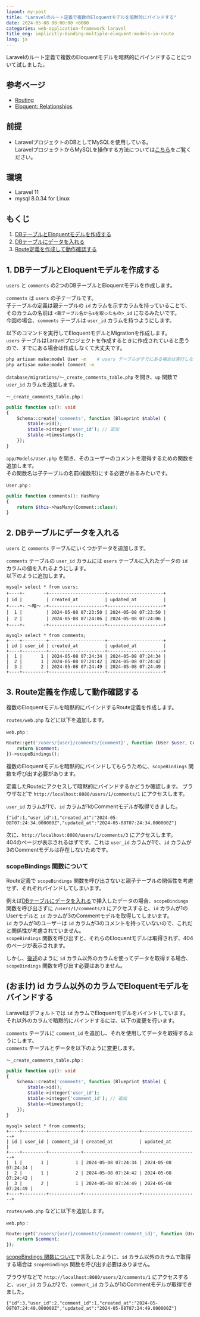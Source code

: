 ```yaml
---
layout: my-post
title: "Laravelのルート定義で複数のEloquentモデルを暗黙的にバインドする"
date: 2024-05-08 00:00:00 +0000
categories: web-application-framework laravel
title_eng: implicitly-binding-multiple-eloquent-models-in-route
lang: ja
---
```


Laravelのルート定義で複数のEloquentモデルを暗黙的にバインドすることについて試しました。

## 参考ページ
- [Routing](https://laravel.com/docs/11.x/routing#implicit-binding)
- [Eloquent: Relationships](https://laravel.com/docs/11.x/eloquent-relationships#one-to-many)

## 前提
- LaravelプロジェクトのDBとしてMySQLを使用している。  
LaravelプロジェクトからMySQLを操作する方法については[こちら](/web-application-framework/laravel/controlling-mysql-from-laravel-project)をご覧ください。

## 環境
- Laravel 11
- mysql 8.0.34 for Linux

## もくじ
1. [DBテーブルとEloquentモデルを作成する](#1-dbテーブルとeloquentモデルを作成する)
2. [DBテーブルにデータを入れる](#2-dbテーブルにデータを入れる)
3. [Route定義を作成して動作確認する](#3-route定義を作成して動作確認する)

## 1. DBテーブルとEloquentモデルを作成する
`users` と `comments` の2つのDBテーブルとEloquentモデルを作成します。  

`comments` は `users` の子テーブルです。  
子テーブルの定義は親テーブルの `id` カラムを示すカラムを持っていることで、そのカラムの名前は `<親テーブル名からsを取ったもの>_id` になるみたいです。  
今回の場合、`comments` テーブルは `user_id` カラムを持つようにします。

以下のコマンドを実行してEloquentモデルとMigrationを作成します。  
`users` テーブルはLaravelプロジェクトを作成するときに作成されていると思うので、すでにある場合は作成しなくて大丈夫です。
```bash
php artisan make:model User -m    # users テーブルがすでにある場合は実行しない
php artisan make:model Comment -m
```

`database/migrations/～_create_comments_table.php` を開き、`up` 関数で `user_id` カラムを追加します。

`～_create_comments_table.php` :
```php
public function up(): void
{
    Schema::create('comments', function (Blueprint $table) {
        $table->id();
        $table->integer('user_id'); // 追加
        $table->timestamps();
    });
}
```

`app/Models/User.php` を開き、そのユーザーのコメントを取得するための関数を追加します。  
その関数名は子テーブルの名前(複数形)にする必要があるみたいです。

`User.php` :
```php
public function comments(): HasMany
{
    return $this->hasMany(Comment::class);
}
```

## 2. DBテーブルにデータを入れる
`users` と `comments` テーブルにいくつかデータを追加します。  

`comments` テーブルの `user_id` カラムには `users` テーブルに入れたデータの `id` カラムの値を入れるようにします。  
以下のように追加します。
```
mysql> select * from users;
+----+- 　　　 -+---------------------+---------------------+
| id |  　　　  | created_at          | updated_at          |
+----+- ～略～ -+---------------------+---------------------+
|  1 |  　　　  | 2024-05-08 07:23:50 | 2024-05-08 07:23:50 |
|  2 |  　　　  | 2024-05-08 07:24:06 | 2024-05-08 07:24:06 |
+----+- 　　　 -+---------------------+---------------------+
```
```
mysql> select * from comments;
+----+---------+---------------------+---------------------+
| id | user_id | created_at          | updated_at          |
+----+---------+---------------------+---------------------+
|  1 |       1 | 2024-05-08 07:24:34 | 2024-05-08 07:24:34 |
|  2 |       1 | 2024-05-08 07:24:42 | 2024-05-08 07:24:42 |
|  3 |       2 | 2024-05-08 07:24:49 | 2024-05-08 07:24:49 |
+----+---------+---------------------+---------------------+
```

## 3. Route定義を作成して動作確認する
複数のEloquentモデルを暗黙的にバインドするRoute定義を作成します。

`routes/web.php` などに以下を追加します。  

`web.php` :
```php
Route::get('/users/{user}/comments/{comment}', function (User $user, Comment $comment) {
    return $comment;
})->scopeBindings();
```
複数のEloquentモデルを暗黙的にバインドしてもらうために、`scopeBindings` 関数を呼び出す必要があります。  

定義したRouteにアクセスして暗黙的にバインドするかどうか確認します。
ブラウザなどで `http://localhost:8080/users/1/comments/1` にアクセスします。

`user_id` カラムが1で、`id` カラムが1のCommentモデルが取得できました。
```
{"id":1,"user_id":1,"created_at":"2024-05-08T07:24:34.000000Z","updated_at":"2024-05-08T07:24:34.000000Z"}
```

次に、`http://localhost:8080/users/1/comments/3` にアクセスします。  
404のページが表示されるはずです。これは `user_id` カラムが1で、`id` カラムが3のCommentモデルは存在しないためです。

### scopeBindings 関数について
Route定義で `scopeBindings` 関数を呼び出さないと親子テーブルの関係性を考慮せず、それぞれバインドしてしまいます。  

例えば[DBテーブルにデータを入れる](#2-dbテーブルにデータを入れる)で挿入したデータの場合、`scopeBindings` 関数を呼び出さずに `/users/1/comments/3` にアクセスすると、`id` カラムが1のUserモデルと `id` カラムが3のCommentモデルを取得してしまいます。  
`id` カラムが1のユーザーは `id` カラムが3のコメントを持っていないので、これだと関係性が考慮されていません。  
`scopeBindings` 関数を呼び出すと、それらのEloquentモデルは取得されず、404のページが表示されます。

しかし、[後述](#おまけ-id-カラム以外のカラムでeloquentモデルを取得する)のように `id` カラム以外のカラムを使ってデータを取得する場合、`scopeBindings` 関数を呼び出す必要はありません。

## (おまけ) id カラム以外のカラムでEloquentモデルをバインドする
Laravelはデフォルトでは `id` カラムでEloquentモデルをバインドしています。  
それ以外のカラムで暗黙的にバインドするには、以下の変更を行います。

`comments` テーブルに `comment_id` を追加し、それを使用してデータを取得するようにします。  
`comments` テーブルとデータを以下のように変更します。

`～_create_comments_table.php` :
```php
public function up(): void
{
    Schema::create('comments', function (Blueprint $table) {
        $table->id();
        $table->integer('user_id');
        $table->integer('comment_id'); // 追加
        $table->timestamps();
    });
}
```
```
mysql> select * from comments;
+----+---------+------------+---------------------+---------------------+
| id | user_id | comment_id | created_at          | updated_at          |
+----+---------+------------+---------------------+---------------------+
|  1 |       1 |          1 | 2024-05-08 07:24:34 | 2024-05-08 07:24:34 |
|  2 |       1 |          2 | 2024-05-08 07:24:42 | 2024-05-08 07:24:42 |
|  3 |       2 |          1 | 2024-05-08 07:24:49 | 2024-05-08 07:24:49 |
+----+---------+------------+---------------------+---------------------+
```

`routes/web.php` などに以下を追加します。  

`web.php` :
```php
Route::get('/users/{user}/comments/{comment:comment_id}', function (User $user, Comment $comment) {
    return $comment;
});
```
[scopeBindings 関数について](#scopebindings-関数について)で言及したように、`id` カラム以外のカラムで取得する場合は `scopeBindings` 関数を呼び出す必要はありません。

ブラウザなどで `http://localhost:8080/users/2/comments/1` にアクセスすると、`user_id` カラムが2で、`comment_id` カラムが1のCommentモデルが取得できました。
```
{"id":3,"user_id":2,"comment_id":1,"created_at":"2024-05-08T07:24:49.000000Z","updated_at":"2024-05-08T07:24:49.000000Z"}
```